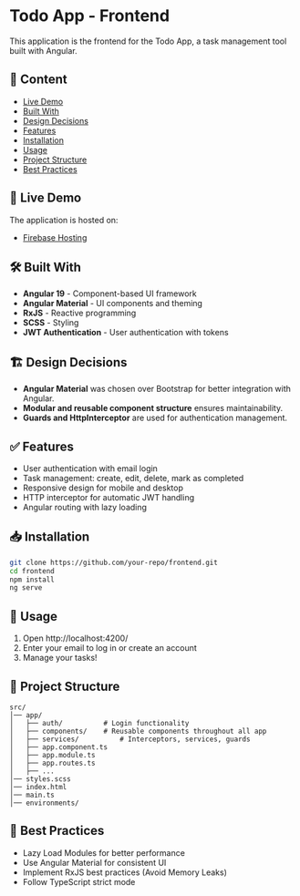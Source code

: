 # Todo App - Frontend

This application is the frontend for the Todo App, a task management tool built with Angular.

## 🚀 Content

- [Live Demo](#-live-demo)
- [Built With](#-built-with)
- [Design Decisions](#-design-decisions)
- [Features](#-features)
- [Installation](#-installation)
- [Usage](#-usage)
- [Project Structure](#-project-structure)
- [Best Practices](#-best-practices)

## 🎯 Live Demo

The application is hosted on:

- [Firebase Hosting](https://atom-todo-app-65966.web.app/)

## 🛠 Built With

- **Angular 19** - Component-based UI framework
- **Angular Material** - UI components and theming
- **RxJS** - Reactive programming
- **SCSS** - Styling
- **JWT Authentication** - User authentication with tokens

## 🏗 Design Decisions

- **Angular Material** was chosen over Bootstrap for better integration with Angular.
- **Modular and reusable component structure** ensures maintainability.
- **Guards and HttpInterceptor** are used for authentication management.

## ✅ Features

- User authentication with email login
- Task management: create, edit, delete, mark as completed
- Responsive design for mobile and desktop
- HTTP interceptor for automatic JWT handling
- Angular routing with lazy loading

## 📥 Installation

```sh
git clone https://github.com/your-repo/frontend.git
cd frontend
npm install
ng serve
```

## 🚀 Usage

1. Open http://localhost:4200/
2. Enter your email to log in or create an account
3. Manage your tasks!

## 📂 Project Structure

```
src/
│── app/
│   ├── auth/          # Login functionality
│   ├── components/    # Reusable components throughout all app
│   ├── services/          # Interceptors, services, guards
│   ├── app.component.ts
│   ├── app.module.ts
│   ├── app.routes.ts
│   ├── ...
│── styles.scss
│── index.html
│── main.ts
│── environments/
```

## 📌 Best Practices

- Lazy Load Modules for better performance
- Use Angular Material for consistent UI
- Implement RxJS best practices (Avoid Memory Leaks)
- Follow TypeScript strict mode
